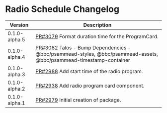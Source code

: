 # Radio Schedule Changelog

| Version       | Description                                                                                                                                                    |
| ------------- | -------------------------------------------------------------------------------------------------------------------------------------------------------------- |
| 0.1.0-alpha.5 | [PR#3079](https://github.com/bbc/psammead/pull/3079) Format duration time for the ProgramCard.                                                                 |
| 0.1.0-alpha.4 | [PR#3082](https://github.com/bbc/psammead/pull/3082) Talos - Bump Dependencies - @bbc/psammead-styles, @bbc/psammead-assets, @bbc/psammead-timestamp-container |
| 0.1.0-alpha.3 | [PR#2988](https://github.com/BBC-News/psammead/pull/2988) Add start time of the radio program.                                                                 |
| 0.1.0-alpha.2 | [PR#2938](https://github.com/BBC-News/psammead/pull/2938) Add radio program card component.                                                                    |
| 0.1.0-alpha.1 | [PR#2979](https://github.com/BBC-News/psammead/pull/2979) Initial creation of package.                                                                         |
